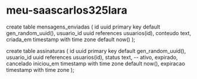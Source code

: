 # meu-saascarlos325lara
create table mensagens_enviadas (
  id uuid primary key default gen_random_uuid(),
  usuario_id uuid references usuarios(id),
  conteudo text,
  criada_em timestamp with time zone default now()
);

create table assinaturas (
  id uuid primary key default gen_random_uuid(),
  usuario_id uuid references usuarios(id),
  status text, -- ativo, expirado, cancelado
  iniciou_em timestamp with time zone default now(),
  expiracao timestamp with time zone
);
